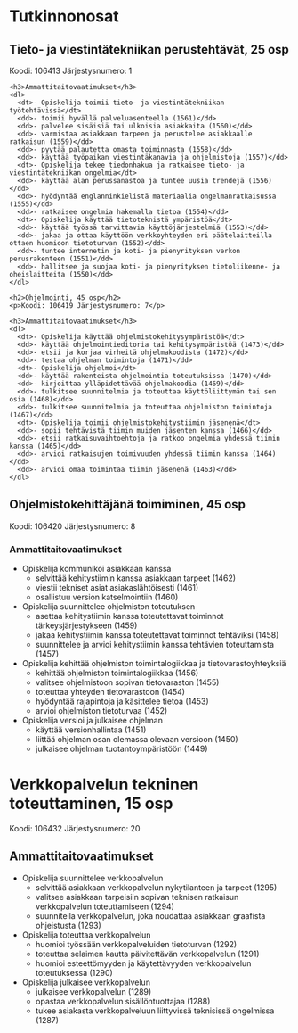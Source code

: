 <!DOCTYPE html>
<html>
  <head>
    <title>Tutkinnonosat</title>
  </head>
  <body>
    <h1>Tutkinnonosat</h1>
    <h2>Tieto- ja viestintätekniikan perustehtävät, 25 osp</h2>
    <p>Koodi: 106413 Järjestysnumero: 1</p>

    <h3>Ammattitaitovaatimukset</h3>
    <dl>
      <dt>- Opiskelija toimii tieto- ja viestintätekniikan työtehtävissä</dt>
      <dd>- toimii hyvällä palveluasenteella (1561)</dd>
      <dd>- palvelee sisäisiä tai ulkoisia asiakkaita (1560)</dd>
      <dd>- varmistaa asiakkaan tarpeen ja perustelee asiakkaalle ratkaisun (1559)</dd>
      <dd>- pyytää palautetta omasta toiminnasta (1558)</dd>
      <dd>- käyttää työpaikan viestintäkanavia ja ohjelmistoja (1557)</dd>
      <dt>- Opiskelija tekee tiedonhakua ja ratkaisee tieto- ja viestintätekniikan ongelmia</dt>
      <dd>- käyttää alan perussanastoa ja tuntee uusia trendejä (1556)</dd>
      <dd>- hyödyntää englanninkielistä materiaalia ongelmanratkaisussa (1555)</dd>
      <dd>- ratkaisee ongelmia hakemalla tietoa (1554)</dd>
      <dt>- Opiskelija käyttää tietoteknistä ympäristöä</dt>
      <dd>- käyttää työssä tarvittavia käyttöjärjestelmiä (1553)</dd>
      <dd>- jakaa ja ottaa käyttöön verkkoyhteyden eri päätelaitteilla ottaen huomioon tietoturvan (1552)</dd>
      <dd>- tuntee internetin ja koti- ja pienyrityksen verkon perusrakenteen (1551)</dd>
      <dd>- hallitsee ja suojaa koti- ja pienyrityksen tietoliikenne- ja oheislaitteita (1550)</dd>
    </dl>

    <h2>Ohjelmointi, 45 osp</h2>
    <p>Koodi: 106419 Järjestysnumero: 7</p>

    <h3>Ammattitaitovaatimukset</h3>
    <dl>
      <dt>- Opiskelija käyttää ohjelmistokehitysympäristöä</dt>
      <dd>- käyttää ohjelmointieditoria tai kehitysympäristöä (1473)</dd>
      <dd>- etsii ja korjaa virheitä ohjelmakoodista (1472)</dd>
      <dd>- testaa ohjelman toimintoja (1471)</dd>
      <dt>- Opiskelija ohjelmoi</dt>
      <dd>- käyttää rakenteista ohjelmointia toteutuksissa (1470)</dd>
      <dd>- kirjoittaa ylläpidettävää ohjelmakoodia (1469)</dd>
      <dd>- tulkitsee suunnitelmia ja toteuttaa käyttöliittymän tai sen osia (1468)</dd>
      <dd>- tulkitsee suunnitelmia ja toteuttaa ohjelmiston toimintoja (1467)</dd>
      <dt>- Opiskelija toimii ohjelmistokehitystiimin jäsenenä</dt>
      <dd>- sopii tehtävistä tiimin muiden jäsenten kanssa (1466)</dd>
      <dd>- etsii ratkaisuvaihtoehtoja ja ratkoo ongelmia yhdessä tiimin kanssa (1465)</dd>
      <dd>- arvioi ratkaisujen toimivuuden yhdessä tiimin kanssa (1464)</dd>
      <dd>- arvioi omaa toimintaa tiimin jäsenenä (1463)</dd>
    </dl>
    
  </body>
</html> 
   

## Ohjelmistokehittäjänä toimiminen, 45 osp
Koodi: 106420
Järjestysnumero: 8

### Ammattitaitovaatimukset
- Opiskelija kommunikoi asiakkaan kanssa
  - selvittää kehitystiimin kanssa asiakkaan tarpeet (1462)
  - viestii tekniset asiat asiakaslähtöisesti (1461)
  - osallistuu version katselmointiin (1460)
- Opiskelija suunnittelee ohjelmiston toteutuksen
  - asettaa kehitystiimin kanssa toteutettavat toiminnot tärkeysjärjestykseen (1459)
  - jakaa kehitystiimin kanssa toteutettavat toiminnot tehtäviksi (1458)
  - suunnittelee ja arvioi kehitystiimin kanssa tehtävien toteuttamista (1457)
- Opiskelija kehittää ohjelmiston toimintalogiikkaa ja tietovarastoyhteyksiä
  - kehittää ohjelmiston toimintalogiikkaa (1456)
  - valitsee ohjelmistoon sopivan tietovaraston (1455)
  - toteuttaa yhteyden tietovarastoon (1454)
  - hyödyntää rajapintoja ja käsittelee tietoa (1453)
  - arvioi ohjelmiston tietoturvaa (1452)
- Opiskelija versioi ja julkaisee ohjelman
  - käyttää versionhallintaa (1451)
  - liittää ohjelman osan olemassa olevaan versioon (1450)
  - julkaisee ohjelman tuotantoympäristöön (1449)

# Verkkopalvelun tekninen toteuttaminen, 15 osp

Koodi: 106432
Järjestysnumero: 20

## Ammattitaitovaatimukset

- Opiskelija suunnittelee verkkopalvelun
  - selvittää asiakkaan verkkopalvelun nykytilanteen ja tarpeet (1295)
  - valitsee asiakkaan tarpeisiin sopivan teknisen ratkaisun verkkopalvelun toteuttamiseen (1294)
  - suunnitella verkkopalvelun, joka noudattaa asiakkaan graafista ohjeistusta (1293)
- Opiskelija toteuttaa verkkopalvelun
  - huomioi työssään verkkopalveluiden tietoturvan (1292)
  - toteuttaa selaimen kautta päivitettävän verkkopalvelun (1291)
  - huomioi esteettömyyden ja käytettävyyden verkkopalvelun toteutuksessa (1290)
- Opiskelija julkaisee verkkopalvelun
  - julkaisee verkkopalvelun (1289)
  - opastaa verkkopalvelun sisällöntuottajaa (1288)
  - tukee asiakasta verkkopalveluun liittyvissä teknisissä ongelmissa (1287)
